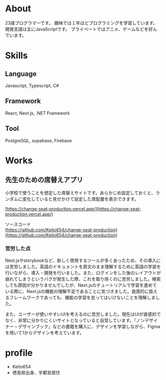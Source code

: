 # About

23歳プログラマーです。
趣味では１年ほどプログラミングを学習しています。開発言語は主にJavaScriptです。
プライベートではアニメ、ゲームなどを好んでいます。

# Skills
## Language
Javascript, Typescript, C#  

## Framework
React, Next.js, .NET Framework

## Tool
PostgreSQL, supabase, Firebase  

# Works
## 先生のための席替えアプリ
小学校で使うことを想定した席替えサイトです。あらかじめ設定しておくと、ランダムに変化していると見せかけて設定した席配置を表示できます。　

[https://change-seat-production.vercel.app/](https://change-seat-production.vercel.app/)

ソースコード  
[https://github.com/Keito654/change-seat-production](https://github.com/Keito654/change-seat-production)

### 苦労した点　　
Next.jsやstorybookなど、新しく使用するツールが多くあったため、その導入には苦労しました。英語のドキュメントを原文のまま理解するために英語の学習を行いながら、導入・開発を行いました。また、ログインをした後のレイアウトが崩れてしまうというバグが発生した際、これを取り除くのに苦労しました。検索しても原因が分かりませんでしたが、Next.jsのチュートリアルで学習を進めている際に、Next.jsの機能の理解不足であることに気づきました。直感的に扱えるフレームワークであっても、機能の学習を怠ってはいけないことを理解しました。

また、ユーザーが使いやすいUIを考えるのに苦労しました。現在はUIが直感的でなく、非常に分かりにくいサイトとなっていると自覚しています。『ノンデザイナー・デザインブック』などの書籍を購入に、デザインを学習しながら、Figmaを用いて1からデザインを考えています。


# profile
- Keito654
- 徳島県出身、宇都宮居住

